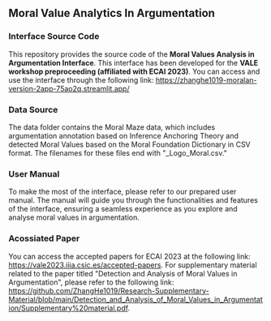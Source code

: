 ## Moral Value Analytics In Argumentation
### Interface Source Code
This repository provides the source code of the **Moral Values Analysis in Argumentation Interface**. This interface has been developed for the **VALE workshop preproceeding (affiliated with ECAI 2023)**. You can access and use the interface through the following link: https://zhanghe1019-moralan-version-2app-75ao2q.streamlit.app/

### Data Source
The data folder contains the Moral Maze data, which includes argumentation annotation based on Inference Anchoring Theory and detected Moral Values based on the Moral Foundation Dictionary in CSV format. The filenames for these files end with "_Logo_Moral.csv."

### User Manual
To make the most of the interface, please refer to our prepared user manual. The manual will guide you through the functionalities and features of the interface, ensuring a seamless experience as you explore and analyse moral values in argumentation.

### Acossiated Paper
You can access the accepted papers for ECAI 2023 at the following link: https://vale2023.iiia.csic.es/accepted-papers. For supplementary material related to the paper titled "Detection and Analysis of Moral Values in Argumentation", please refer to the following link: https://github.com/ZhangHe1019/Research-Supplementary-Material/blob/main/Detection_and_Analysis_of_Moral_Values_in_Argumentation/Supplementary%20material.pdf.
